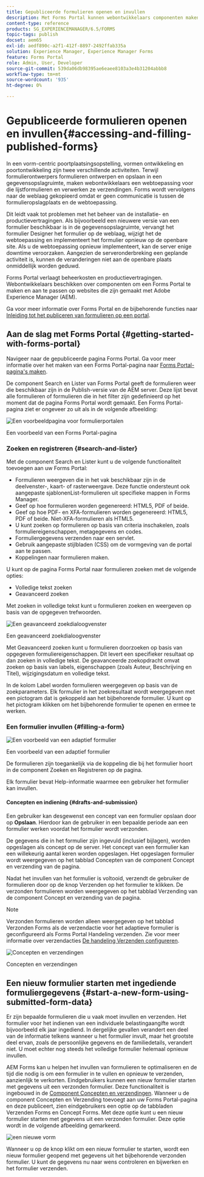 ```yaml
---
title: Gepubliceerde formulieren openen en invullen
description: Met Forms Portal kunnen webontwikkelaars componenten maken en een Forms Portal aanpassen op websites die zijn gemaakt met Adobe Experience Manager (AEM).
content-type: reference
products: SG_EXPERIENCEMANAGER/6.5/FORMS
topic-tags: publish
docset: aem65
exl-id: aedf890c-a2f1-412f-8897-2492ffab335a
solution: Experience Manager, Experience Manager Forms
feature: Forms Portal
role: Admin, User, Developer
source-git-commit: 539da06db98395ae6eaee8103a3e4b31204abbb8
workflow-type: tm+mt
source-wordcount: '935'
ht-degree: 0%

---
```


# Gepubliceerde formulieren openen en invullen{#accessing-and-filling-published-forms}

In een vorm-centric poortplaatsingsopstelling, vormen ontwikkeling en poortontwikkeling zijn twee verschillende activiteiten. Terwijl formulierontwerpers formulieren ontwerpen en opslaan in een gegevensopslagruimte, maken webontwikkelaars een webtoepassing voor die lijstformulieren en verwerken ze verzendingen. Forms wordt vervolgens naar de weblaag gekopieerd omdat er geen communicatie is tussen de formulieropslagplaats en de webtoepassing.

Dit leidt vaak tot problemen met het beheer van de installatie- en productievertragingen. Als bijvoorbeeld een nieuwere versie van een formulier beschikbaar is in de gegevensopslagruimte, vervangt het formulier Designer het formulier op de weblaag, wijzigt het de webtoepassing en implementeert het formulier opnieuw op de openbare site. Als u de webtoepassing opnieuw implementeert, kan de server enige downtime veroorzaken. Aangezien de serveronderbreking een geplande activiteit is, kunnen de veranderingen niet aan de openbare plaats onmiddellijk worden geduwd.

Forms Portal verlaagt beheerkosten en productievertragingen. Webontwikkelaars beschikken over componenten om een Forms Portal te maken en aan te passen op websites die zijn gemaakt met Adobe Experience Manager (AEM).

Ga voor meer informatie over Forms Portal en de bijbehorende functies naar [Inleiding tot het publiceren van formulieren op een portal](/help/forms/using/introduction-publishing-forms.md).

## Aan de slag met Forms Portal {#getting-started-with-forms-portal}

Navigeer naar de gepubliceerde pagina Forms Portal. Ga voor meer informatie over het maken van een Forms Portal-pagina naar [Forms Portal-pagina&#39;s maken](../../forms/using/creating-form-portal-page.md).

De component Search en Lister van Forms Portal geeft de formulieren weer die beschikbaar zijn in de Publish-versie van de AEM server. Deze lijst bevat alle formulieren of formulieren die in het filter zijn gedefinieerd op het moment dat de pagina Forms Portal wordt gemaakt. Een Forms Portal-pagina ziet er ongeveer zo uit als in de volgende afbeelding:

![Een voorbeeldpagina voor formulierportalen ](assets/forms-portal-page.png)

Een voorbeeld van een Forms Portal-pagina

### Zoeken en registreren {#search-and-lister}

Met de component Search en Lister kunt u de volgende functionaliteit toevoegen aan uw Forms Portal:

* Formulieren weergeven die in het vak beschikbaar zijn in de deelvenster-, kaart- of rasterweergave. Deze functie ondersteunt ook aangepaste sjablonenList-formulieren uit specifieke mappen in Forms Manager.
* Geef op hoe formulieren worden gegenereerd: HTML5, PDF of beide.
* Geef op hoe PDF- en XFA-formulieren worden gegenereerd: HTML5, PDF of beide. Niet-XFA-formulieren als HTML5.
* U kunt zoeken op formulieren op basis van criteria inschakelen, zoals formuliereigenschappen, metagegevens en codes.
* Formuliergegevens verzenden naar een servlet.
* Gebruik aangepaste stijlbladen (CSS) om de vormgeving van de portal aan te passen.
* Koppelingen naar formulieren maken.

U kunt op de pagina Forms Portal naar formulieren zoeken met de volgende opties:

* Volledige tekst zoeken
* Geavanceerd zoeken

Met zoeken in volledige tekst kunt u formulieren zoeken en weergeven op basis van de opgegeven trefwoorden.

![Een geavanceerd zoekdialoogvenster](assets/search-panel.png)

Een geavanceerd zoekdialoogvenster

Met Geavanceerd zoeken kunt u formulieren doorzoeken op basis van opgegeven formuliereigenschappen. Dit levert een specifieker resultaat op dan zoeken in volledige tekst. De geavanceerde zoekopdracht omvat zoeken op basis van labels, eigenschappen (zoals Auteur, Beschrijving en Titel), wijzigingsdatum en volledige tekst.

In de kolom Label worden formulieren weergegeven op basis van de zoekparameters. Elk formulier in het zoekresultaat wordt weergegeven met een pictogram dat is gekoppeld aan het bijbehorende formulier. U kunt op het pictogram klikken om het bijbehorende formulier te openen en ermee te werken.

### Een formulier invullen {#filling-a-form}

![Een voorbeeld van een adaptief formulier](assets/filling_a_form.png)

Een voorbeeld van een adaptief formulier

De formulieren zijn toegankelijk via de koppeling die bij het formulier hoort in de component Zoeken en Registreren op de pagina.

Elk formulier bevat Help-informatie waarmee een gebruiker het formulier kan invullen.

#### Concepten en indiening {#drafts-and-submission}

Een gebruiker kan desgewenst een concept van een formulier opslaan door op **Opslaan**. Hierdoor kan de gebruiker in een bepaalde periode aan een formulier werken voordat het formulier wordt verzonden.

De gegevens die in het formulier zijn ingevuld (inclusief bijlagen), worden opgeslagen als concept op de server. Het concept van een formulier kan een willekeurig aantal keren worden opgeslagen. Het opgeslagen formulier wordt weergegeven op het tabblad Concepten van de component Concept en verzending van de pagina.

Nadat het invullen van het formulier is voltooid, verzendt de gebruiker de formulieren door op de knop Verzenden op het formulier te klikken. De verzonden formulieren worden weergegeven op het tabblad Verzending van de component Concept en verzending van de pagina.

>[!NOTE]
>
>Verzonden formulieren worden alleen weergegeven op het tabblad Verzonden Forms als de verzendactie voor het adaptieve formulier is geconfigureerd als Forms Portal Handeling verzenden. Zie voor meer informatie over verzendacties [De handeling Verzenden configureren](../../forms/using/configuring-submit-actions.md).

![Concepten en verzendingen](assets/draft-submission.png)

Concepten en verzendingen

## Een nieuw formulier starten met ingediende formuliergegevens {#start-a-new-form-using-submitted-form-data}

Er zijn bepaalde formulieren die u vaak moet invullen en verzenden. Het formulier voor het indienen van een individuele belastingaangifte wordt bijvoorbeeld elk jaar ingediend. In dergelijke gevallen verandert een deel van de informatie telkens wanneer u het formulier invult, maar het grootste deel ervan, zoals de persoonlijke gegevens en de familiedetails, verandert niet. U moet echter nog steeds het volledige formulier helemaal opnieuw invullen.

AEM Forms kan u helpen het invullen van formulieren te optimaliseren en de tijd die nodig is om een formulier in te vullen en opnieuw te verzenden, aanzienlijk te verkorten. Eindgebruikers kunnen een nieuw formulier starten met gegevens uit een verzonden formulier. Deze functionaliteit is ingebouwd in de [Component Concepten en verzendingen](../../forms/using/draft-submission-component.md). Wanneer u de component Concepten en Verzending toevoegt aan uw Forms Portal-pagina en deze publiceert, zien eindgebruikers een optie op de tabbladen Verzenden Forms en Concept Forms. Met deze optie kunt u een nieuw formulier starten met gegevens uit een verzonden formulier. Deze optie wordt in de volgende afbeelding gemarkeerd.

![een nieuwe vorm](assets/start-a-new-form.png)

Wanneer u op de knop klikt om een nieuw formulier te starten, wordt een nieuw formulier geopend met gegevens uit het bijbehorende verzonden formulier. U kunt de gegevens nu naar wens controleren en bijwerken en het formulier verzenden.

